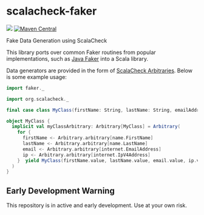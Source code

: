 # scalacheck-faker
![](https://github.com/etspaceman/scalacheck-faker/workflows/Scala%20CI/badge.svg)
[![Maven Central](https://img.shields.io/maven-central/v/io.github.etspaceman/scalacheck-faker_2.13.svg)](https://maven-badges.herokuapp.com/maven-central/io.github.etspaceman/scalacheck-faker_2.13)

Fake Data Generation using ScalaCheck

This library ports over common Faker routines from popular implementations, 
such as [Java Faker](https://github.com/DiUS/java-faker) into a Scala library.

Data generators are provided in the form of [ScalaCheck Arbitraries](https://www.scala-exercises.org/scalacheck/arbitrary).
Below is some example usage:

```scala
import faker._

import org.scalacheck._

final case class MyClass(firstName: String, lastName: String, emailAddress: String, ipAddress: String)

object MyClass {
  implicit val myClassArbitrary: Arbitrary[MyClass] = Arbitrary(
    for {
      firstName <- Arbitrary.arbitrary[name.FirstName]
      lastName <- Arbitrary.arbitrary[name.LastName]
      email <- Arbitrary.arbitrary[internet.EmailAddress]
      ip <- Arbitrary.arbitrary[internet.IpV4Address]
    }  yield MyClass(firstName.value, lastName.value, email.value, ip.value)
  )
}
```

## Early Development Warning
This repository is in active and early development. Use at your own risk.
